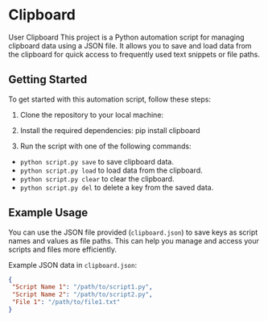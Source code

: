 # Clipboard
User Clipboard
This project is a Python automation script for managing clipboard data using a JSON file. It allows you to save and load data from the clipboard for quick access to frequently used text snippets or file paths.

## Getting Started

To get started with this automation script, follow these steps:

1. Clone the repository to your local machine:
2. Install the required dependencies:
pip install clipboard

3. Run the script with one of the following commands:

- `python script.py save` to save clipboard data.
- `python script.py load` to load data from the clipboard.
- `python script.py clear` to clear the clipboard.
- `python script.py del` to delete a key from the saved data.

## Example Usage

You can use the JSON file provided (`clipboard.json`) to save keys as script names and values as file paths. This can help you manage and access your scripts and files more efficiently.

Example JSON data in `clipboard.json`:

```json
{
 "Script Name 1": "/path/to/script1.py",
 "Script Name 2": "/path/to/script2.py",
 "File 1": "/path/to/file1.txt"
}
